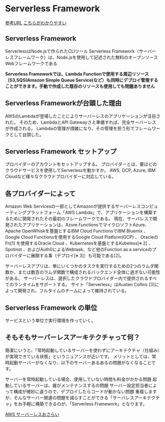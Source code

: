 # Serverless Framework

[参考URL](https://serverless.co.jp/blog/25/)
[こちらがわかりやすい](https://service.plan-b.co.jp/blog/tech/30863/)

## Serverless Framework

ServerlessはNode.jsで作られたCLIツール
Serverless Framework（サーバーレスフレームワーク）は、Node.jsを使用して記述された無料のオープンソースWebフレームワークである

**Serverless Frameworkでは、Lambda Functionで使用する周辺リソース（S3,SQS(Amazon Simple Queue Service)など）も同時にデプロイ管理することができます。手動で作成した既存のリソースも使用しても問題ありません**

## Serverless Frameworkが台頭した理由

AWSのLambdaが登場したことによりサーバーレスのアプリケーションが注目された。
そのため、LambdaとAPI Gatewayさえ準備すれば、完全サーバーレスが作成される。
Lambdaの管理が煩雑になり、その管理を担う形でフレームワークとして台頭した。

## Serverless Framework セットアップ

プロバイダーのアカウントをセットアップする。
プロバイダーとは、要はどのクラウドサービスを使用してServerlessを動かすか。
AWS, GCP, Azure, IBM Cloudなど様々なクラウドプロバイダーに対応している。

## 各プロバイダーによって

Amazon Web Servicesの一部としてAmazonが提供するサーバーレスコンピューティングプラットフォーム「AWS Lambda」で、アプリケーションを構築するために開発されたその最初のフレームワークである。 現在、サーバレスで開発されたアプリケーションは、Azure FunctionsでマイクロソフトAzure、Apache OpenWhiskを基盤とするIBM Cloud FunctionsでIBM Bluemix 、 Google Cloud Functionsを使用するGoogle Cloud Platform(GCP) 、 OracleのFn[1] を使用するOracle Cloud 、Kubernetesを基盤とするKubeless[※ 2] 、Spotinst 、およびAuth0によるWebtask、など他のFunction as a serviceのプロバイダーに展開する事（デプロイ[※ 3]）も可能である[2]。

サーバーレスアプリは、単にいくつかのタスクを実行するための2つのラムダ関数か、または数百のラムダ関数で構成されるバックエンド全体に過ぎない可能性がある。 サーバーレスは、選択したクラウドプロバイダー内で提供されるすべてのランタイムをサポートする。
サイト「Serverless」はAusten Collins [3]によって開発され、フルタイムのチームによって維持されている。

## Serverless Framework の単位

サービスという単位で実行環境を作っていく。

## そもそもサーバーレスアーキテクチャって何？

簡潔にいうと、「常時起動しているサーバーを使わずにアーキテクチャ（仕組み）が実現できている状態」というニュアンスが近いです。 メリットとしては、常時起動サーバーがなくなり、以下のサーバーあるあるの問題がなくなることです。

サーバーを常時起動している場合、使用していない時間も料金がかかる問題
起動しているサーバーは、誰がメンテナンスするの問題
サーバー設定担当者によって構成が微妙に違うので、デプロイしたらコードが動かない問題
重複しますが、そんなサーバー関連の問題を減らすことができる「サーバレスアーキテクチャ」をお手軽に構築できるのが、「Serverless Framework」となります。

[AWS サーバーレスおさらい](https://d1.awsstatic.com/serverless-jp/seminars/20210909_Serverless_session1.pdf)




